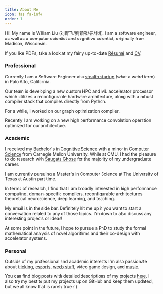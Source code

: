 ```yaml
---
title: About Me
icon: fas fa-info
order: 1
---
```


Hi! My name is William Liu (刘胥飞/劉胥飛/류서비). I am a software engineer, as well as a computer scientist and cognitive scientist, originally from Madison, Wisconsin.

If you like PDFs, take a look at my fairly up-to-date [Résumé](../Rez_U_May.pdf) and [CV](../CV.pdf).

### Professional

Currently I am a Software Engineer at a [stealth startup](https://en.wikipedia.org/wiki/Stealth_startup) (what a weird term) in Palo Alto, California. 

Our team is developing a new custom HPC and ML accelerator processor which utilizes a reconfigurable hardware architecture, along with a robust compiler stack that compiles directly from Python.

For a while, I worked on our graph optimization compiler.

Recently I am working on a new high performance convolution operation optimized for our architecture.

### Academic

I received my Bachelor's in [Cognitive Science](https://www.cmu.edu/dietrich/psychology/undergraduate/prospective-students/academics/cognitive-science/index.html) with a minor in [Computer Science](https://www.cs.cmu.edu/) from Carnegie Mellon University. While at CMU, I had the pleasure to do research with [Saugata Ghose](https://ghose.web.illinois.edu/) for the majority of my undergraduate career.

I am currently pursuing a Master's in [Computer Science](https://www.cs.utexas.edu/graduate-program/masters-program) at The University of Texas at Austin part time.

In terms of research, I find that I am broadly interested in high performance computing, domain-specific compilers, reconfigurable architectures, theoretical neuroscience, deep learning, and teaching.

My email is in the side bar. Definitely hit me up if you want to start a conversation related to any of those topics. I'm down to also discuss any interesting projects or ideas!

At some point in the future, I hope to pursue a PhD to study the formal mathematical analysis of novel algorithms and their co-design with accelerator systems.

### Personal

Outside of my professional and academic interests I'm also passionate about [tricking](https://www.instagram.com/p/BuBzUssFYV3/?utm_source=ig_web_copy_link), [esports](https://www.youtube.com/watch?v=mFIJFlpMRm4), [weeb stuff](https://myanimelist.net/profile/WilliXL), video game design, and [music](https://www.youtube.com/watch?v=TEvkbGgeq4k).

You can find blog posts with detailed descriptions of my projects [here](/categories/project/). I also try my best to put my projects up on GitHub and keep them updated, but we all know that is rarely true :')
